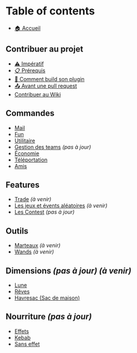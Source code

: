 # Table of contents

* [🏠 Accueil](README.md)

## Contribuer au projet <a href="#contribuer" id="contribuer"></a>

* [⚠️ Impératif](contribuer/imperatif.md)
* [📋 Prérequis](contribuer/prerequis.md)
* [🧱 Comment build son plugin](contribuer/comment-build-son-plugin.md)
* [📤 Avant une pull request](contribuer/avant-une-pull-request.md)
* [ Contribuer au Wiki](contribuer/wiki.md)

## Commandes

* [Mail](commandes/mail.md)
* [Fun](commandes/fun.md)
* [Utilitaire](commandes/utilitaire.md)
* [Gestion des teams](commandes/gestion-des-teams.md) *(pas à jour)*
* [Économie](commandes/economie.md)
* [Téléportation](commandes/teleportation.md)
* [Amis](commandes/amis.md)

## Features

* [Trade](features/trade.md) *(à venir)*
* [Les jeux et évents aléatoires](features/les-events-aleatoires.md) *(à venir)*
* [Les Contest](features/contest.md) *(pas à jour)*

## Outils

* [Marteaux](outils/marteaux.md) *(à venir)*
* [Wands](outils/wands.md) *(à venir)*

## Dimensions *(pas à jour)* *(à venir)*

* [Lune](dimensions/lune.md)
* [Rêves](dimensions/reves.md)
* [Havresac (Sac de maison)](dimensions/sac-de-maison.md)

## Nourriture *(pas à jour)*

* [Effets](nourriture/nourriture.md)
* [Kebab](nourriture/kebab.md)
* [Sans effet](nourriture/sans-effet.md)
